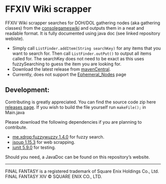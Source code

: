 # FFXIV Wiki scrapper
FFXIV Wiki scrapper searches for DOH/DOL gathering nodes (aka gathering classes) from
the [consolegameswiki](https://ffxiv.consolegameswiki.com/wiki/Unspoiled_Nodes)
and outputs them in a neat and readable format. It is fully documented using java doc (see linked repository webiste).

- Simply call `ListFinder.addItem(String searchKey)` for any items that you want to search for. Then call `ListFinder.outPut()` to output all items 
called for. The searchKey does not need to be exact as this uses fuzzySearching to guess the item you are looking for.
- Download the latest release from [mavenCentral](https://search.maven.org/artifact/io.github.Core310/FFXIV-Wiki-Fetcher).
- Currently, does not support the
  [Ephemeral_Nodes](https://ffxiv.consolegameswiki.com/wiki/Ephemeral_Nodes) page
## Development:
Contributing is greatly appreciated. You can find the source code zip here [releases page](https://github.com/Core310/FFXIV-Wiki-Fetcher/releases).
If you wish to build the file yourself run `makeFile();` in Main.java

Please download the following dependencies if you are planning to contribute.
- [me.xdrop:fuzzywuzzy 1.4.0](https://github.com/xdrop/fuzzywuzzy) for fuzzy search.
- [jsoup 1.15.3](https://jsoup.org/) for web scrapping.
- [junit 5.9.0](https://github.com/junit-team/junit5) for testing.

Should you need, a JavaDoc can be found on this repository’s website.

---
FINAL FANTASY is a registered trademark of Square Enix Holdings Co., Ltd.<br />
FINAL FANTASY XIV © SQUARE ENIX CO., LTD.
